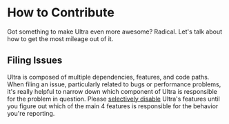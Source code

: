 # How to Contribute

Got something to make Ultra even more awesome? Radical. Let's talk about how to get the most mileage out of it.

## Filing Issues

Ultra is composed of multiple dependencies, features, and code paths. When filing an issue, particularly related to bugs or performance problems, it's really helpful to narrow down which component of Ultra is responsible for the problem in question. Please [selectively disable](https://github.com/venantius/ultra#configuration) Ultra's features until you figure out which of the main 4 features is responsible for the behavior you're reporting.
